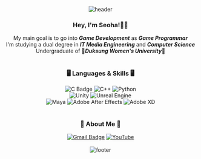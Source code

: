 
<div align=center>
  
  ![header](https://capsule-render.vercel.app/api?type=waving&color=gradient&height=80&section=header&fontSize=90)
  <br>
  ### Hey, I'm Seoha!👋🏻
  My main goal is to go into ***Game Development*** as ***Game Programmar***<br>
  I'm studying a dual degree in ***IT Media Engineering*** and ***Computer Science***<br>
  Undergraduate of 🌺***Duksung Women's University***🌺
  <br>
  <br>
  ### 🖥️ Languages & Skills 🖥️
  ![C Badge](https://img.shields.io/badge/C-A8B9CC?style=flat-square&logo=C&logoColor=white)
  ![C++](https://img.shields.io/badge/c++-%2300599C.svg?style=flat-square&logo=c%2B%2B&logoColor=white)
  ![Python](https://img.shields.io/badge/python-3670A0?style=flat-square&logo=python&logoColor=ffdd54)
  <br>
  ![Unity](https://img.shields.io/badge/unity-%23000000.svg?style=flat-square&logo=unity&logoColor=white)
  ![Unreal Engine](https://img.shields.io/badge/unrealengine-%23313131.svg?style=flat-square&logo=unrealengine&logoColor=white)
  <br>
  ![Maya](https://img.shields.io/badge/Maya-000000?style=flat-square&logo=Autodesk&logoColor=white)
  ![Adobe After Effects](https://img.shields.io/badge/Adobe%20After%20Effects-9999FF.svg?style=flat-square&logo=Adobe%20After%20Effects&logoColor=white)
  ![Adobe XD](https://img.shields.io/badge/Adobe%20XD-470137?style=flat-square&logo=Adobe%20XD&logoColor=#FF61F6)
  <br>
  <br>
  ### 🦊 About Me 🦊
  [![Gmail Badge](https://img.shields.io/badge/Gmail-d14836?style=flat-square&logo=Gmail&logoColor=white&link=mailto:a1vm5h@gmail.com)](mailto:a1vm5h@gmail.com)
  [![YouTube](https://img.shields.io/badge/YouTube-%23FF0000.svg?style=flat-square&logo=YouTube&logoColor=white)](https://www.youtube.com/@user-cu9zw5fs9e/featured)
  <br>
  <br>
  ![footer](https://capsule-render.vercel.app/api?type=waving&color=gradient&height=80&section=footer&fontSize=90)
</div>
  
